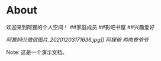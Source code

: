 # About

欢迎来到阿狸的个人空间！
##家庭成员
##影吧书屋
##兴趣爱好


*阿狸妈![[微信图片_20201203171636.jpg]]*
*阿狸爸*
*鸡肉卷爷爷*

Note: 这是一个演示文档。
